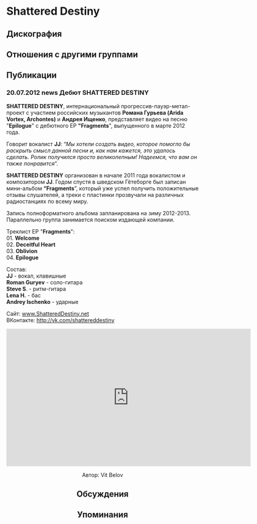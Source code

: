 # Shattered Destiny



## Дискография


## Отношения с другими группами


## Публикации

### 20.07.2012 news Дебют SHATTERED DESTINY

<P><STRONG>SHATTERED DESTINY</STRONG>, интернациональный прогрессив-пауэр-метал-проект с участием российских музыкантов <STRONG>Романа Гурьева (Arida Vortex, Archontes)</STRONG> и <STRONG>Андрея Ищенко</STRONG>, представляет видео на песню "<STRONG>Epilogue</STRONG>" с дебютного EP <STRONG>"Fragments</STRONG>", выпущенного в марте 2012 года.</P>
<P>Говорит вокалист <STRONG>JJ</STRONG>: “<EM>Мы хотели создать видео, которое помогло бы раскрыть смысл данной песни и, как нам кажется, это удалось сделать. Ролик получился просто великолепным! Надеемся, что вам он также понравится</EM>”.</P>
<P><STRONG>SHATTERED DESTINY</STRONG> организован в начале 2011 года вокалистом и композитором<STRONG> JJ</STRONG>. Годом спустя в шведском Гётеборге был записан мини-альбом <STRONG>“Fragments</STRONG>”, который уже успел получить положительные отзывы слушателей, а треки с пластинки прозвучали на различных радиостанциях по всему миру.</P>
<P>Запись полноформатного альбома запланирована на зиму 2012-2013. Параллельно группа занимается поиском издающей компании.</P>
<P>Треклист EP "<STRONG>Fragments</STRONG>":<BR>01. <STRONG>Welcome<BR></STRONG>02. <STRONG>Deceitful Heart</STRONG><BR>03.<STRONG> Oblivion</STRONG><BR>04.<STRONG> Epilogue</STRONG></P>
<P>Состав:<BR><STRONG>JJ</STRONG> - вокал, клавишные<BR><STRONG>Roman Guryev</STRONG> - соло-гитара<BR><STRONG>Steve S</STRONG>. - ритм-гитара<BR><STRONG>Lena H.</STRONG> - бас<BR><STRONG>Andrey Ischenko</STRONG> - ударные</P>
<P>Сайт: <A href="http://www.shattereddestiny.net/">www.ShatteredDestiny.net</A><BR>ВКонтакте: <A href="http://vk.com/shattereddestiny">http://vk.com/shattereddestiny</A></P>
<P><center><iframe width="640" height="360" src="http://www.youtube.com/embed/qyWmNmYR22s?feature=player_detailpage" frameborder="0" allowfullscreen></iframe></P>
Автор: Vit Belov


## Обсуждения


## Упоминания


